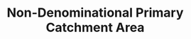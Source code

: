 ---
schema: default
title: Non-Denominational Primary Catchment Area
organization: Renfrewshire Council
notes: Education
resources:

  - name: Non-Denominational Primary Catchment Area FEATURE LAYER
  - url: 
  - format: FEATURE LAYER

license: 
category:

  - Education

  - Open Data

  - School

  - Nursery

  - ASN

  - Learning

  - Catchment Areas


  - 

maintainer: Tim Wisniewski
maintainer_email: tim@timwis.com
---